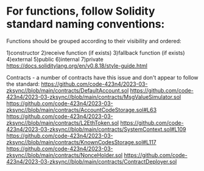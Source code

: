 # For functions, follow Solidity standard naming conventions:
Functions should be grouped according to their visibility and ordered:

1)constructor
2)receive function (if exists)
3)fallback function (if exists)
4)external
5)public
6)internal
7)private
https://docs.soliditylang.org/en/v0.8.18/style-guide.html

Contracts - a number of contracts have this issue and don't appear to follow the standard:
https://github.com/code-423n4/2023-03-zksync//blob/main/contracts/DefaultAccount.sol
https://github.com/code-423n4/2023-03-zksync//blob/main/contracts/MsgValueSimulator.sol
https://github.com/code-423n4/2023-03-zksync//blob/main/contracts/AccountCodeStorage.sol#L63
https://github.com/code-423n4/2023-03-zksync//blob/main/contracts/L2EthToken.sol
https://github.com/code-423n4/2023-03-zksync//blob/main/contracts/SystemContext.sol#L109
https://github.com/code-423n4/2023-03-zksync//blob/main/contracts/KnownCodesStorage.sol#L117
https://github.com/code-423n4/2023-03-zksync//blob/main/contracts/NonceHolder.sol
https://github.com/code-423n4/2023-03-zksync//blob/main/contracts/ContractDeployer.sol